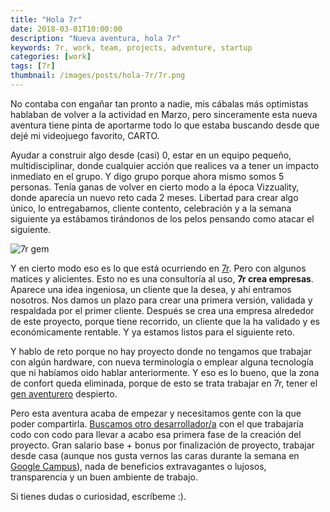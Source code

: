 ```yaml
---
title: "Hola 7r"
date: 2018-03-01T10:00:00
description: "Nueva aventura, hola 7r"
keywords: 7r, work, team, projects, adventure, startup
categories: [work]
tags: [7r]
thumbnail: /images/posts/hola-7r/7r.png
---
```


No contaba con engañar tan pronto a nadie, mis cábalas más optimistas hablaban de volver a la actividad en Marzo, pero sinceramente esta nueva aventura tiene pinta de aportarme todo lo que estaba buscando desde que dejé mi videojuego favorito, CARTO.

Ayudar a construir algo desde (casi) 0, estar en un equipo pequeño, multidisciplinar, donde cualquier acción que realices va a tener un impacto inmediato en el grupo. Y digo grupo porque ahora mismo somos 5 personas. Tenía ganas de volver en cierto modo a la época Vizzuality, donde aparecía un nuevo reto cada 2 meses. Libertad para crear algo único, lo entregabamos, cliente contento, celebración y a la semana siguiente ya estábamos tirándonos de los pelos pensando como atacar el siguiente.

![7r gem](/images/posts/hola-7r/7r.png)

Y en cierto modo eso es lo que está ocurriendo en [7r](https://7r.ventures). Pero con algunos matices y alicientes. Esto no es una consultoría al uso, **7r crea empresas**. Aparece una idea ingeniosa, un cliente que la desea, y ahí entramos nosotros. Nos damos un plazo para crear una primera versión, validada y respaldada por el primer cliente. Después se crea una empresa alrededor de este proyecto, porque tiene recorrido, un cliente que la ha validado y es económicamente rentable. Y ya estamos listos para el siguiente reto.

Y hablo de reto porque no hay proyecto donde no tengamos que trabajar con algún hardware, con nueva terminología o emplear alguna tecnología que ni habíamos oido hablar anteriormente. Y eso es lo bueno, que la zona de confort queda eliminada, porque de esto se trata trabajar en 7r, tener el [gen aventurero](https://7r.ventures/manifesto/) despierto.

Pero esta aventura acaba de empezar y necesitamos gente con la que poder compartirla. [Buscamos otro desarrollador/a](https://7r.ventures/job/hacker-in-residence/) con el que trabajaría codo con codo para llevar a acabo esa primera fase de la creación del proyecto. Gran salario base + bonus por finalización de proyecto, trabajar desde casa (aunque nos gusta vernos las caras durante la semana en [Google Campus](https://goo.gl/NFGAeB)), nada de beneficios extravagantes o lujosos, transparencia y un buen ambiente de trabajo.

Si tienes dudas o curiosidad, escríbeme :).
